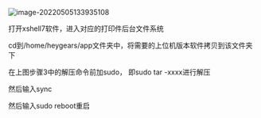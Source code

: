 ![image-20220505133935108](E:\文档\GitHub\Notiz\电脑上更换上位机系统.assets\image-20220505133935108.png)

打开xshell7软件，进入对应的打印件后台文件系统

cd到/home/heygears/app文件夹中，将需要的上位机版本软件拷贝到该文件夹下

在上图步骤3中的解压命令前加sudo， 即sudo tar -xxxx进行解压

然后输入sync

然后输入sudo reboot重启

